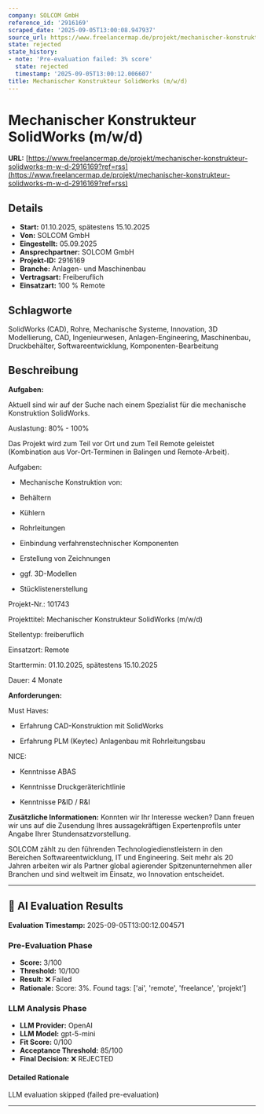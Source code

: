 ```yaml
---
company: SOLCOM GmbH
reference_id: '2916169'
scraped_date: '2025-09-05T13:00:08.947937'
source_url: https://www.freelancermap.de/projekt/mechanischer-konstrukteur-solidworks-m-w-d-2916169?ref=rss
state: rejected
state_history:
- note: 'Pre-evaluation failed: 3% score'
  state: rejected
  timestamp: '2025-09-05T13:00:12.006607'
title: Mechanischer Konstrukteur SolidWorks (m/w/d)
---
```



# Mechanischer Konstrukteur SolidWorks (m/w/d)
**URL:** [https://www.freelancermap.de/projekt/mechanischer-konstrukteur-solidworks-m-w-d-2916169?ref=rss](https://www.freelancermap.de/projekt/mechanischer-konstrukteur-solidworks-m-w-d-2916169?ref=rss)
## Details
- **Start:** 01.10.2025, spätestens 15.10.2025
- **Von:** SOLCOM GmbH
- **Eingestellt:** 05.09.2025
- **Ansprechpartner:** SOLCOM GmbH
- **Projekt-ID:** 2916169
- **Branche:** Anlagen- und Maschinenbau
- **Vertragsart:** Freiberuflich
- **Einsatzart:** 100
                                                % Remote

## Schlagworte
SolidWorks (CAD), Rohre, Mechanische Systeme, Innovation, 3D Modellierung, CAD, Ingenieurwesen, Anlagen-Engineering, Maschinenbau, Druckbehälter, Softwareentwicklung, Komponenten-Bearbeitung

## Beschreibung
**Aufgaben:**

Aktuell sind wir auf der Suche nach einem Spezialist für die mechanische Konstruktion SolidWorks.

Auslastung: 80% - 100%

Das Projekt wird zum Teil vor Ort und zum Teil Remote geleistet (Kombination aus Vor-Ort-Terminen in Balingen und Remote-Arbeit).

Aufgaben:

+ Mechanische Konstruktion von:

- Behältern

- Kühlern

- Rohrleitungen

+ Einbindung verfahrenstechnischer Komponenten

+ Erstellung von Zeichnungen

- ggf. 3D-Modellen

- Stücklistenerstellung

Projekt-Nr.:
101743

Projekttitel:
Mechanischer Konstrukteur SolidWorks (m/w/d)

Stellentyp:
freiberuflich

Einsatzort:
Remote

Starttermin:
01.10.2025, spätestens 15.10.2025

Dauer:
4 Monate

**Anforderungen:**

Must Haves:

+ Erfahrung CAD-Konstruktion mit SolidWorks

+ Erfahrung PLM (Keytec) Anlagenbau mit Rohrleitungsbau

NICE:

+ Kenntnisse ABAS

+ Kenntnisse Druckgeräterichtlinie

+ Kenntnisse P&ID / R&I

**Zusätzliche Informationen:**
Konnten wir Ihr Interesse wecken? Dann freuen wir uns auf die Zusendung Ihres aussagekräftigen Expertenprofils unter Angabe Ihrer Stundensatzvorstellung.

SOLCOM zählt zu den führenden Technologiedienstleistern in den Bereichen Softwareentwicklung, IT und Engineering. Seit mehr als 20 Jahren arbeiten wir als Partner global agierender Spitzenunternehmen aller Branchen und sind weltweit im Einsatz, wo Innovation entscheidet.

---

## 🤖 AI Evaluation Results

**Evaluation Timestamp:** 2025-09-05T13:00:12.004571

### Pre-Evaluation Phase
- **Score:** 3/100
- **Threshold:** 10/100
- **Result:** ❌ Failed
- **Rationale:** Score: 3%. Found tags: ['ai', 'remote', 'freelance', 'projekt']

### LLM Analysis Phase
- **LLM Provider:** OpenAI
- **LLM Model:** gpt-5-mini
- **Fit Score:** 0/100
- **Acceptance Threshold:** 85/100
- **Final Decision:** ❌ REJECTED

#### Detailed Rationale
LLM evaluation skipped (failed pre-evaluation)

---
